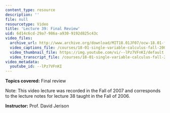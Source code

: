 ```yaml
---
content_type: resource
description: ''
file: null
resourcetype: Video
title: 'Lecture 39: Final Review'
uid: 6d14c6cd-29a7-986a-a930-9192d825c43c
video_files:
  archive_url: http://www.archive.org/download/MIT18.01JF07/ocw-18.01-f07-lec39_300k.mp4
  video_captions_file: /courses/18-01-single-variable-calculus-fall-2006/9060bc29adf15dbd9ab2d585aa3c1e34_--lPz7VFnKI.vtt
  video_thumbnail_file: https://img.youtube.com/vi/--lPz7VFnKI/default.jpg
  video_transcript_file: /courses/18-01-single-variable-calculus-fall-2006/80e61bf5d5448fa6d010c35feacbac44_--lPz7VFnKI.pdf
video_metadata:
  youtube_id: --lPz7VFnKI
---
```


**Topics covered:** Final review

Note: This video lecture was recorded in the Fall of 2007 and corresponds to the lecture notes for lecture 38 taught in the Fall of 2006.

**Instructor:** Prof. David Jerison